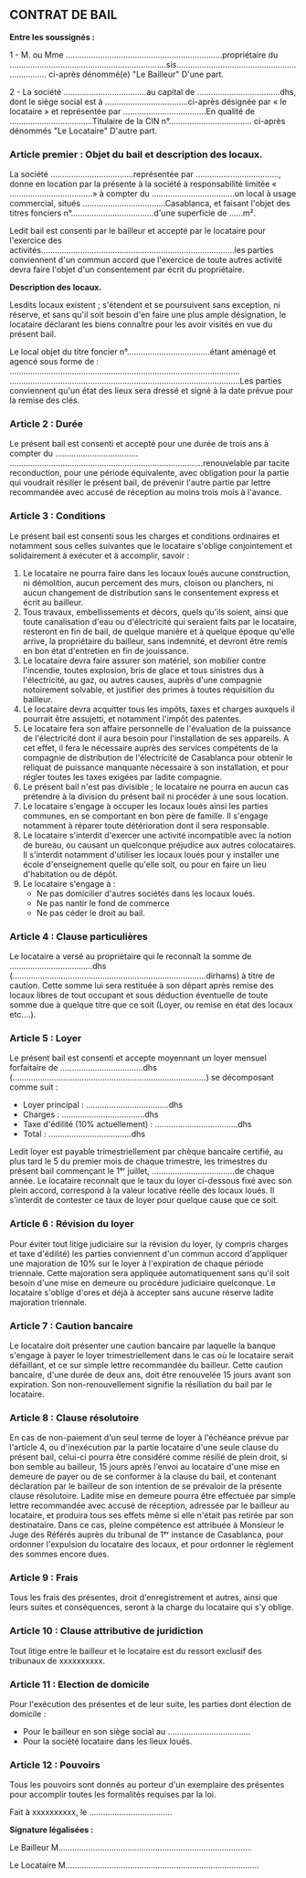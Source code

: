## CONTRAT DE BAIL

**Entre les soussignés :**

1 - M. ou Mme ....................................................................propriétaire du ....................................................................sis....................................................................
ci-après dénommé(e) "Le Bailleur"
D'une part.

2 - La société ....................................au capital de ....................................dhs, dont le siège social est à ....................................ci-après désignée par « le locataire » et représentée par ....................................En qualité de ....................................Titulaire de la CIN n°....................................
ci-après dénommés "Le Locataire"
D'autre part.

### Article premier : Objet du bail et description des locaux.

La société ....................................représentée par ...................................., donne en location par la présente à la société à responsabilité limitée « ....................................» à compter du ....................................un local à usage commercial, situés ....................................Casablanca, et faisant l'objet des titres fonciers n°....................................d'une superficie de ......m².

Ledit bail est consenti par le bailleur et accepté par le locataire pour l'exercice des activités....................................................................................les parties conviennent d'un commun accord que l'exercice de toute autres activité devra faire l'objet d'un consentement par écrit du propriétaire.

**Description des locaux.**

Lesdits locaux existent ; s'étendent et se poursuivent sans exception, ni réserve, et sans qu'il soit besoin d'en faire une plus ample désignation, le locataire déclarant les biens connaître pour les avoir visités en vue du présent bail.

Le local objet du titre foncier n°....................................étant aménagé et agencé sous forme de :
....................................................................................................
....................................................................................................Les parties conviennent qu'un état des lieux sera dressé et signé à la date prévue pour la remise des clés.

### Article 2 : Durée

Le présent bail est consenti et accepté pour une durée de trois ans à compter du ....................................
....................................................................................renouvelable par tacite reconduction, pour une période équivalente, avec obligation pour la partie qui voudrait résilier le présent bail, de prévenir l'autre partie par lettre recommandée avec accusé de réception au moins trois mois à l'avance.

### Article 3 : Conditions

Le présent bail est consenti sous les charges et conditions ordinaires et notamment sous celles suivantes que le locataire s'oblige conjointement et solidairement à exécuter et à accomplir, savoir :

1.  Le locataire ne pourra faire dans les locaux loués aucune construction, ni démolition, aucun percement des murs, cloison ou planchers, ni aucun changement de distribution sans le consentement express et écrit au bailleur.
2.  Tous travaux, embellissements et décors, quels qu'ils soient, ainsi que toute canalisation d'eau ou d'électricité qui seraient faits par le locataire, resteront en fin de bail, de quelque manière et à quelque époque qu'elle arrive, la propriétaire du bailleur, sans indemnité, et devront être remis en bon état d'entretien en fin de jouissance.
3.  Le locataire devra faire assurer son matériel, son mobilier contre l'incendie, toutes explosion, bris de glace et tous sinistres dus à l'électricité, au gaz, ou autres causes, auprès d'une compagnie notoirement solvable, et justifier des primes à toutes réquisition du bailleur.
4.  Le locataire devra acquitter tous les impôts, taxes et charges auxquels il pourrait être assujetti, et notamment l'impôt des patentes.
5.  Le locataire fera son affaire personnelle de l'évaluation de la puissance de l'électricité dont il aura besoin pour l'installation de ses appareils. A cet effet, il fera le nécessaire auprès des services compétents de la compagnie de distribution de l'électricité de Casablanca pour obtenir le reliquat de puissance manquante nécessaire à son installation, et pour régler toutes les taxes exigées par ladite compagnie.
6.  Le présent bail n'est pas divisible ; le locataire ne pourra en aucun cas prétendre à la division du présent bail ni procéder à une sous location.
7.  Le locataire s'engage à occuper les locaux loués ainsi les parties communes, en se comportant en bon père de famille. Il s'engage notamment à réparer toute détérioration dont il sera responsable.
8.  Le locataire s'interdit d'exercer une activité incompatible avec la notion de bureau, ou causant un quelconque préjudice aux autres colocataires. Il s'interdit notamment d'utiliser les locaux loués pour y installer une école d'enseignement quelle qu'elle soit, ou pour en faire un lieu d'habitation ou de dépôt.
9.  Le locataire s'engage à :
    - Ne pas domicilier d'autres sociétés dans les locaux loués.
    - Ne pas nantir le fond de commerce
    - Ne pas céder le droit au bail.

### Article 4 : Clause particulières

Le locataire a versé au propriétaire qui le reconnaît la somme de ....................................dhs (....................................................................................dirhams) à titre de caution. Cette somme lui sera restituée à son départ après remise des locaux libres de tout occupant et sous déduction éventuelle de toute somme due à quelque titre que ce soit (Loyer, ou remise en état des locaux etc....).

### Article 5 : Loyer

Le présent bail est consenti et accepte moyennant un loyer mensuel forfaitaire de ....................................dhs (....................................................................................) se décomposant comme suit :
- Loyer principal : ....................................dhs
- Charges : ....................................dhs
- Taxe d'édilité (10% actuellement) : ....................................dhs
- Total : ....................................dhs

Ledit loyer est payable trimestriellement par chèque bancaire certifié, au plus tard le 5 du premier mois de chaque trimestre, les trimestres du présent bail commençant le 1ᵉʳ juillet, ....................................de chaque année.
Le locataire reconnaît que le taux du loyer ci-dessous fixé avec son plein accord, correspond à la valeur locative réelle des locaux loués. Il s'interdit de contester ce taux de loyer pour quelque cause que ce soit.

### Article 6 : Révision du loyer

Pour éviter tout litige judiciaire sur la révision du loyer, (y compris charges et taxe d'édilité) les parties conviennent d'un commun accord d'appliquer une majoration de 10% sur le loyer à l'expiration de chaque période triennale.
Cette majoration sera appliquée automatiquement sans qu'il soit besoin d'une mise en demeure ou procédure judiciaire quelconque.
Le locataire s'oblige d'ores et déjà à accepter sans aucune réserve ladite majoration triennale.

### Article 7 : Caution bancaire

Le locataire doit présenter une caution bancaire par laquelle la banque s'engage à payer le loyer trimestriellement dans le cas où le locataire serait défaillant, et ce sur simple lettre recommandée du bailleur. Cette caution bancaire, d'une durée de deux ans, doit être renouvelée 15 jours avant son expiration. Son non-renouvellement signifie la résiliation du bail par le locataire.

### Article 8 : Clause résolutoire

En cas de non-paiement d'un seul terme de loyer à l'échéance prévue par l'article 4, ou d'inexécution par la partie locataire d'une seule clause du présent bail, celui-ci pourra être considéré comme résilié de plein droit, si bon semble au bailleur, 15 jours après l'envoi au locataire d'une mise en demeure de payer ou de se conformer à la clause du bail, et contenant déclaration par le bailleur de son intention de se prévaloir de la présente clause résolutoire.
Ladite mise en demeure pourra être effectuée par simple lettre recommandée avec accusé de réception, adressée par le bailleur au locataire, et produira tous ses effets même si elle n'était pas retirée par son destinataire. Dans ce cas, pleine compétence est attribuée à Monsieur le Juge des Référés auprès du tribunal de 1ᵉʳ instance de Casablanca, pour ordonner l'expulsion du locataire des locaux, et pour ordonner le règlement des sommes encore dues.

### Article 9 : Frais

Tous les frais des présentes, droit d'enregistrement et autres, ainsi que leurs suites et conséquences, seront à la charge du locataire qui s'y oblige.

### Article 10 : Clause attributive de juridiction

Tout litige entre le bailleur et le locataire est du ressort exclusif des tribunaux de xxxxxxxxxx.

### Article 11 : Election de domicile

Pour l'exécution des présentes et de leur suite, les parties dont élection de domicile :
- Pour le bailleur en son siège social au ....................................
- Pour la société locataire dans les lieux loués.

### Article 12 : Pouvoirs

Tous les pouvoirs sont donnés au porteur d'un exemplaire des présentes pour accomplir toutes les formalités requises par la loi.

Fait à xxxxxxxxxx, le ....................................

**Signature légalisées :**

Le Bailleur
M....................................................................................

Le Locataire
M....................................................................................